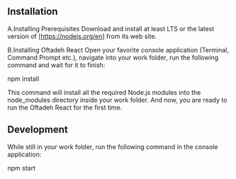## Installation

A.Installing Prerequisites
Download and install at least LTS or the latest version of [https://nodejs.org/en] from its web site.

B.Installing Oftadeh React
Open your favorite console application (Terminal, Command Prompt etc.), navigate into your work folder, run the following command and wait for it to finish:

npm install


This command will install all the required Node.js modules into the node_modules directory inside your work folder.
And now, you are ready to run the Oftadeh React for the first time.

## Development
While still in your work folder, run the following command in the console application:

npm start


